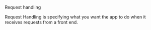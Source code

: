 Request handling

Request Handling is specifying what you want the app to do when it receives requests from a front end.
